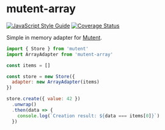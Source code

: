 # mutent-array

[![JavaScript Style Guide](https://img.shields.io/badge/code_style-standard-brightgreen.svg)](https://standardjs.com)
[![Coverage Status](https://coveralls.io/repos/github/greguz/mutent-array/badge.svg?branch=master)](https://coveralls.io/github/greguz/mutent-array?branch=master)

Simple in memory adapter for [Mutent](https://github.com/greguz/mutent).

```javascript
import { Store } from 'mutent'
import ArrayAdapter from 'mutent-array'

const items = []

const store = new Store({
  adapter: new ArrayAdapter(items)
})

store.create({ value: 42 })
  .unwrap()
  .then(data => {
    console.log(`Creation result: ${data === items[0]}`)
  })
```
